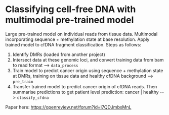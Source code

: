 # Classifying cell-free DNA with multimodal pre-trained model


Large pre-trained model on individual reads from tissue data. Multimodal incorporating sequence + methylation state at base resolution. Apply trained model to cfDNA fragment classification. Steps as follows:

1. Identify DMRs (loaded from another project) 
2. Intersect data at these genomic loci, and convert training data from bam to read format --> `data_process`
3. Train model to predict cancer origin using sequence + methylation state at DMRs, training on tissue data and healthy cfDNA background --> `pre_train`
4. Transfer trained model to predict cancer origin of cfDNA reads. Then summarise predictions to get patient level prediction: cancer | healthy --> `classify_cfdna`


Paper here:
https://openreview.net/forum?id=l7QDJmbxMnL



